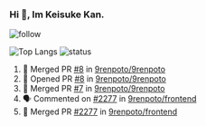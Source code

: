 ### Hi 👋, Im Keisuke Kan.

<!--
**9renpoto/9renpoto** is a ✨ _special_ ✨ repository because its `README.md` (this file) appears on your GitHub profile.

Here are some ideas to get you started:

- 🔭 I’m currently working on ...
- 🌱 I’m currently learning ...
- 👯 I’m looking to collaborate on ...
- 🤔 I’m looking for help with ...
- 💬 Ask me about ...
- 📫 How to reach me: ...
- 😄 Pronouns: ...
- ⚡ Fun fact: ...
-->

![follow](https://img.shields.io/github/followers/9renpoto?label=Follow&style=social)

![Top Langs](https://github-readme-stats.vercel.app/api/top-langs/?username=9renpoto&hide=html&layout=compact)
![status](https://github-readme-stats.vercel.app/api?username=9renpoto&show_icons=true&count_private=true&hide=issues,contribs)

<!--START_SECTION:activity-->
1. 🎉 Merged PR [#8](https://github.com/9renpoto/9renpoto/pull/8) in [9renpoto/9renpoto](https://github.com/9renpoto/9renpoto)
2. 💪 Opened PR [#8](https://github.com/9renpoto/9renpoto/pull/8) in [9renpoto/9renpoto](https://github.com/9renpoto/9renpoto)
3. 🎉 Merged PR [#7](https://github.com/9renpoto/9renpoto/pull/7) in [9renpoto/9renpoto](https://github.com/9renpoto/9renpoto)
4. 🗣 Commented on [#2277](https://github.com/9renpoto/frontend/issues/2277) in [9renpoto/frontend](https://github.com/9renpoto/frontend)
5. 🎉 Merged PR [#2277](https://github.com/9renpoto/frontend/pull/2277) in [9renpoto/frontend](https://github.com/9renpoto/frontend)
<!--END_SECTION:activity-->

